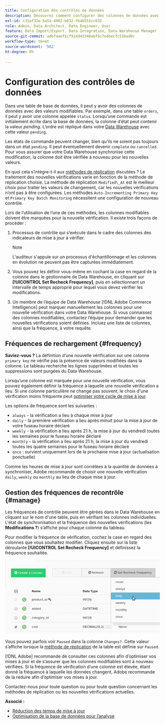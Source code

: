 ```yaml
---
title: Configuration des contrôles de données
description: Découvrez comment configurer des colonnes de données avec des valeurs modifiables.
exl-id: c31ef32e-ba5a-4902-b632-fbab551cc632
role: Admin, Data Architect, Data Engineer, User
feature: Data Import/Export, Data Integration, Data Warehouse Manager
source-git-commit: adb7aaef1cf914d43348abf5c7e4bec7c51bed0c
workflow-type: tm+mt
source-wordcount: '562'
ht-degree: 0%

---
```


# Configuration des contrôles de données

Dans une table de base de données, il peut y avoir des colonnes de données avec des valeurs modifiables. Par exemple, dans une table `orders`, il peut y avoir une colonne appelée `status`. Lorsqu’une commande est initialement écrite dans la base de données, la colonne d’état peut contenir la valeur _pending_. L’ordre est répliqué dans votre [Data Warehouse](../data-warehouse-mgr/tour-dwm.md) avec cette valeur `pending`.

Les états de commande peuvent changer, bien qu’ils ne soient pas toujours dans un état `pending`. Il peut éventuellement devenir `complete` ou `cancelled`. Pour vous assurer que votre Data Warehouse synchronise cette modification, la colonne doit être vérifiée à nouveau pour les nouvelles valeurs.

En quoi cela s’intègre-t-il aux [méthodes de réplication](../data-warehouse-mgr/cfg-replication-methods.md) discutées ? Le traitement des nouvelles vérifications varie en fonction de la méthode de réplication choisie. La méthode de réplication `Modified\_At` est le meilleur choix pour traiter les valeurs de changement, car les nouvelles vérifications n’ont pas à être configurées. Les méthodes `Auto-Incrementing Primary Key` et `Primary Key Batch Monitoring` nécessitent une configuration de nouveau contrôle.

Lors de l’utilisation de l’une de ces méthodes, les colonnes modifiables doivent être marquées pour la nouvelle vérification. Il existe trois façons de procéder :

1. Processus de contrôle qui s’exécute dans le cadre des colonnes des indicateurs de mise à jour à vérifier.

   >[!NOTE]
   >
   >L&#39;auditeur s&#39;appuie sur un processus d&#39;échantillonnage et les colonnes en évolution ne peuvent pas être capturées immédiatement.

1. Vous pouvez les définir vous-même en cochant la case en regard de la colonne dans le gestionnaire de Data Warehouse, en cliquant sur **[!UICONTROL Set Recheck Frequency]**, puis en sélectionnant un intervalle de temps approprié pour lequel vous devez vérifier les modifications.

1. Un membre de l’équipe de Data Warehouse [!DNL Adobe Commerce Intelligence] peut marquer manuellement les colonnes pour une nouvelle vérification dans votre Data Warehouse. Si vous connaissez des colonnes modifiables, contactez l’équipe pour demander que les nouvelles vérifications soient définies. Incluez une liste de colonnes, ainsi que la fréquence, à votre requête.

## Fréquences de rechargement {#frequency}

**Saviez-vous ?**
La définition d’une nouvelle vérification sur une colonne `primary key` ne vérifie pas la présence de valeurs modifiées dans la colonne. Le tableau recherche les lignes supprimées et toutes les suppressions sont purgées du Data Warehouse.

Lorsqu’une colonne est marquée pour une nouvelle vérification, vous pouvez également définir la fréquence à laquelle une nouvelle vérification a lieu. Si une colonne particulière ne change pas souvent, le choix d&#39;une vérification moins fréquente peut [optimiser votre cycle de mise à jour](../../best-practices/reduce-update-cycle-time.md).

Les options de fréquence sont les suivantes :

* `always` - la vérification a lieu à chaque mise à jour
* `daily` - la première vérification a lieu après minuit pour la mise à jour de votre fuseau horaire déclaré
* `weekly` - la vérification a lieu après 21 h, la mise à jour du vendredi toutes les semaines pour le fuseau horaire déclaré
* `monthly` - la vérification a lieu après 21 h, la mise à jour du vendredi toutes les quatre semaines pour le fuseau horaire déclaré
* `once` : survient uniquement lors de la prochaine mise à jour (actualisation ponctuelle)

Comme les heures de mise à jour sont corrélées à la quantité de données à synchroniser, Adobe recommande de choisir une nouvelle vérification `daily`, `weekly` ou `monthly` au lieu de chaque mise à jour.

## Gestion des fréquences de recontrôle {#manage}

Les fréquences de contrôle peuvent être gérées dans le Data Warehouse en cliquant sur le nom d&#39;une table, puis en vérifiant les colonnes individuelles. L&#39;état de synchronisation et la fréquence des nouvelles vérifications (les **Modifications ?**) s’affiche pour chaque colonne du tableau.

Pour modifier la fréquence de vérification, cochez la case en regard des colonnes que vous souhaitez modifier. Cliquez ensuite sur la liste déroulante **[!UICONTROL Set Recheck Frequency]** et définissez la fréquence souhaitée.

![](../../assets/dwm-recheck.png)

Vous pouvez parfois voir `Paused` dans la colonne `Changes?`. Cette valeur s’affiche lorsque la [méthode de réplication](../../data-analyst/data-warehouse-mgr/cfg-data-rechecks.md) de la table est définie sur `Paused`.

[!DNL Adobe] recommande de consulter ces colonnes afin d’optimiser vos mises à jour et de s’assurer que les colonnes modifiables sont à nouveau vérifiées. Si la fréquence de vérification d’une colonne est élevée, étant donné la fréquence à laquelle les données changent, Adobe recommande de la réduire afin d’optimiser vos mises à jour.

Contactez-nous pour toute question ou pour toute question concernant les méthodes de réplication ou les nouvelles vérifications actuelles.

**Associé :**

* [Réduction des temps de mise à jour](../../best-practices/reduce-update-cycle-time.md)
* [Optimisation de la base de données pour l’analyse](../../best-practices/opt-db-analysis.md)
